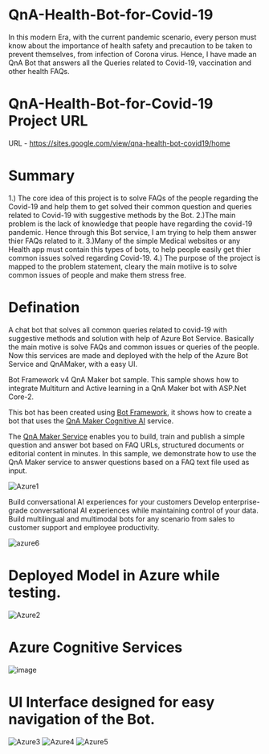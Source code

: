 # QnA-Health-Bot-for-Covid-19

In this modern Era, with the current pandemic scenario, every person must know about the importance of health safety and precaution to be taken to prevent themselves, from infection of Corona virus. Hence, I have made an QnA Bot that answers all the Queries related to Covid-19, vaccination and other health FAQs.

# QnA-Health-Bot-for-Covid-19 Project URL

URL - https://sites.google.com/view/qna-health-bot-covid19/home

# Summary

1.) The core idea of this project is to solve FAQs of the people regarding the Covid-19 and help them to get solved their common question and queries related to Covid-19 with suggestive methods by the Bot.
2.)The main problem is the lack of knowledge that people have regarding the covid-19 pandemic. Hence through this Bot service, I am trying to help them answer thier FAQs related to it. 
3.)Many of the simple Medical websites or any Health app must contain this types of bots, to help people easily get thier common issues solved regarding Covid-19. 
4.) The purpose of the project is mapped to the problem statement, cleary the main motiive is to solve common issues of people and make them stress free.

# Defination

A chat bot that solves all common queries related to covid-19 with suggestive methods and solution with help of Azure Bot Service. Basically the main motive is solve FAQs and common issues or queries of the people. Now this services are made and deployed with the help of the Azure Bot Service and QnAMaker, with a easy UI.

Bot Framework v4 QnA Maker bot sample. This sample shows how to integrate Multiturn and Active learning in a QnA Maker bot with ASP.Net Core-2. 

This bot has been created using [Bot Framework](https://dev.botframework.com), it shows how to create a bot that uses the [QnA Maker Cognitive AI](https://www.qnamaker.ai) service.

The [QnA Maker Service](https://www.qnamaker.ai) enables you to build, train and publish a simple question and answer bot based on FAQ URLs, structured documents or editorial content in minutes. In this sample, we demonstrate how to use the QnA Maker service to answer questions based on a FAQ text file used as input.

![Azure1](https://user-images.githubusercontent.com/72246796/149677484-45cfb252-6dcf-4e26-bf1f-33ca64b3c259.PNG)

Build conversational AI experiences for your customers
Develop enterprise-grade conversational AI experiences while maintaining control of your data. Build multilingual and multimodal bots for any scenario from sales to customer support and employee productivity.

![azure6](https://user-images.githubusercontent.com/72246796/149801634-39ac32b6-6df8-4b11-9240-b5eac0884602.PNG)

# Deployed Model in Azure while testing.

![Azure2](https://user-images.githubusercontent.com/72246796/149801736-cfbdf84d-3607-4a3e-aae0-6a6be71ada23.PNG)

# Azure Cognitive Services

![image](https://user-images.githubusercontent.com/72246796/149822196-dd5d657b-ab98-4ee2-8162-fd3ac1ffdf10.png)


# UI Interface designed for easy navigation of the Bot.


![Azure3](https://user-images.githubusercontent.com/72246796/149801926-18d71e01-8cc6-471f-979d-2a20d4b1acb1.PNG)
![Azure4](https://user-images.githubusercontent.com/72246796/149801948-8a6c7070-c62a-4252-b27e-1105ef848d73.PNG)
![Azure5](https://user-images.githubusercontent.com/72246796/149801958-44ae4c85-ad84-4acf-8bd8-5c7c4b885c73.PNG)

